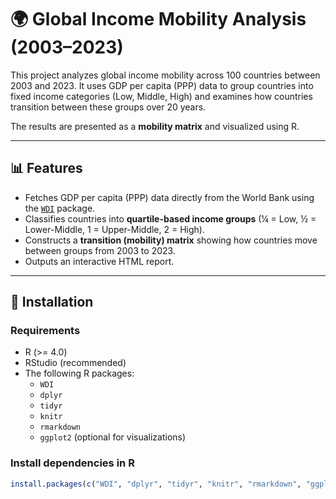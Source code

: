 # 🌍 Global Income Mobility Analysis (2003–2023)

This project analyzes global income mobility across 100 countries between 2003 and 2023. It uses GDP per capita (PPP) data to group countries into fixed income categories (Low, Middle, High) and examines how countries transition between these groups over 20 years.

The results are presented as a **mobility matrix** and visualized using R.

---

## 📊 Features

- Fetches GDP per capita (PPP) data directly from the World Bank using the [`WDI`](https://cran.r-project.org/web/packages/WDI/index.html) package.
- Classifies countries into **quartile-based income groups** (¼ = Low, ½ = Lower-Middle, 1 = Upper-Middle, 2 = High).
- Constructs a **transition (mobility) matrix** showing how countries move between groups from 2003 to 2023.
- Outputs an interactive HTML report.

---

## 🚀 Installation

### Requirements
- R (>= 4.0)
- RStudio (recommended)
- The following R packages:
  - `WDI`
  - `dplyr`
  - `tidyr`
  - `knitr`
  - `rmarkdown`
  - `ggplot2` (optional for visualizations)

### Install dependencies in R
```R
install.packages(c("WDI", "dplyr", "tidyr", "knitr", "rmarkdown", "ggplot2"))
